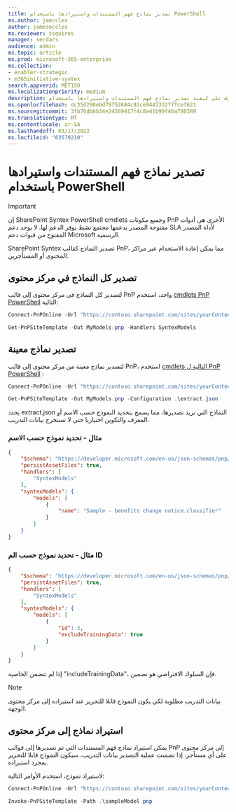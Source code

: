 ```yaml
---
title: تصدير نماذج فهم المستندات واستيرادها باستخدام PowerShell
ms.author: jaeccles
author: jameseccles
ms.reviewer: ssquires
manager: serdars
audience: admin
ms.topic: article
ms.prod: microsoft-365-enterprise
ms.collection:
- enabler-strategic
- m365initiative-syntex
search.appverid: MET150
ms.localizationpriority: medium
description: تعرف على كيفية تصدير نماذج فهم المستندات واستيرادها باستخدام PowerShell SharePoint Syntex.
ms.openlocfilehash: dc35d298ebd79752684c91ce944333277fcef621
ms.sourcegitcommit: 3fb76db6b34e24569417f4c8a41b99f46a780389
ms.translationtype: MT
ms.contentlocale: ar-SA
ms.lasthandoff: 03/17/2022
ms.locfileid: "63579210"
---
```

# <a name="export-and-import-document-understanding-models-with-powershell"></a>تصدير نماذج فهم المستندات واستيرادها باستخدام PowerShell

> [!IMPORTANT]
> إن SharePoint Syntex PowerShell cmdlets وجميع مكونات PnP الأخرى هي أدوات مفتوحة المصدر يدعمها مجتمع نشط يوفر الدعم لها. لا يوجد دعم SLA لأداة المصدر المفتوح من قنوات دعم Microsoft الرسمية.

SharePoint Syntex تصدير النماذج كقالب PnP، مما يمكن إعادة الاستخدام عبر مراكز المحتوى أو المستأجرين.

## <a name="export-all-models-in-a-content-center"></a>تصدير كل النماذج في مركز محتوى

لتصدير كل النماذج في مركز محتوى إلى قالب PnP واحد، استخدم [cmdlets PnP PowerShell](https://pnp.github.io/powershell/) التالية:

```powershell
Connect-PnPOnline -Url "https://contoso.sharepoint.com/sites/yourContentCenter"

Get-PnPSiteTemplate -Out MyModels.pnp -Handlers SyntexModels
```

## <a name="export-specific-models"></a>تصدير نماذج معينة

لتصدير نماذج معينة من مركز محتوى إلى قالب PnP، استخدم [cmdlets التالية ل PnP PowerShell](https://pnp.github.io/powershell/) :

```powershell
Connect-PnPOnline -Url "https://contoso.sharepoint.com/sites/yourContentCenter"

Get-PnPSiteTemplate -Out MyModels.pnp -Configuration .\extract.json
```

يحدد extract.json النماذج التي تريد تصديرها، مما يسمح بتحديد النموذج حسب الاسم أو المعرف والتكوين اختياريا حتى لا تستخرج بيانات التدريب.

### <a name="example---specify-model-by-name"></a>مثال - تحديد نموذج حسب الاسم

```json
{
    "$schema": "https://developer.microsoft.com/en-us/json-schemas/pnp/provisioning/202102/extract-configuration.schema.json",
    "persistAssetFiles": true,
    "handlers": [        
        "SyntexModels"
    ],
    "syntexModels": {
        "models": [
            {
                "name": "Sample - benefits change notice.classifier"
            }
        ]
    }
}
```

### <a name="example---specify-model-by-id"></a>مثال - تحديد نموذج حسب الم ID

```json
{
    "$schema": "https://developer.microsoft.com/en-us/json-schemas/pnp/provisioning/202102/extract-configuration.schema.json",
    "persistAssetFiles": true,
    "handlers": [        
        "SyntexModels"
    ],
    "syntexModels": {
        "models": [
            {
                "id": 3,
                "excludeTrainingData": true
            }
        ]
    }
}
```

إذا لم تتضمن الخاصية "includeTrainingData"، فإن السلوك الافتراضي هو تضمين.

> [!NOTE]
> بيانات التدريب مطلوبة لكي يكون النموذج قابلا للتحرير عند استيراده إلى مركز محتوى الوجهة.

## <a name="import-models-to-a-content-center"></a>استيراد نماذج إلى مركز محتوى
يمكن استيراد نماذج فهم المستندات التي تم تصديرها إلى قوالب PnP إلى مركز محتوى على أي مستأجر. إذا تضمنت عملية التصدير بيانات التدريب، سيكون النموذج قابلا للتحرير بمجرد استيراده.

لاستيراد نموذج، استخدم الأوامر التالية:

```PowerShell
Connect-PnPOnline -Url "https://contoso.sharepoint.com/sites/yourContentCenter"

Invoke-PnPSiteTemplate -Path .\sampleModel.pnp
```
